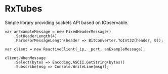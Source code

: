 # RxTubes
Simple library providing sockets API based on IObservable.

```
var anExampleMessage = new FixedHeaderMessage()
	.SetHeaderLength(4)
	.ParseForMessageLength(header => BitConverter.ToInt32(header, 0));

var client = new ReactiveClient(_ip, _port, anExampleMessage);

client.WhenMessage
	.Select(bytes => Encoding.ASCII.GetString(bytes))
	.Subscribe(msg => Console.WriteLine(msg));
```
